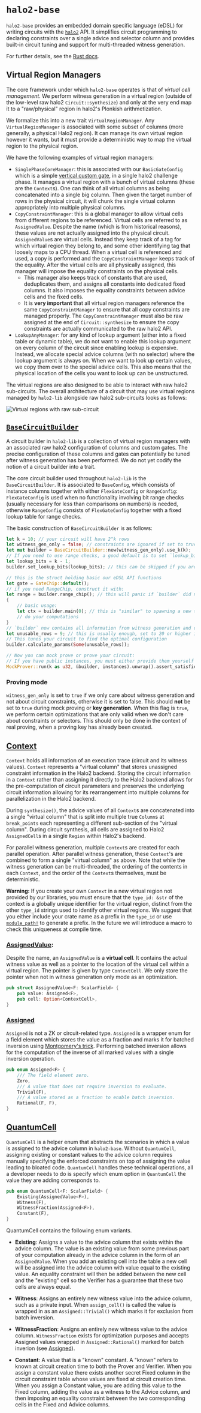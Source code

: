 # `halo2-base`

`halo2-base` provides an embedded domain specific language (eDSL) for writing circuits with the [`halo2`](https://github.com/axiom-crypto/halo2) API. It simplifies circuit programming to declaring constraints over a single advice and selector column and provides built-in circuit tuning and support for multi-threaded witness generation.

For further details, see the [Rust docs](https://axiom-crypto.github.io/halo2-lib/halo2_base/).

## Virtual Region Managers

The core framework under which `halo2-base` operates is that of _virtual cell management_. We perform witness generation in a virtual region (outside of the low-level raw halo2 `Circuit::synthesize`) and only at the very end map it to a "raw/physical" region in halo2's Plonkish arithmetization.

We formalize this into a new trait `VirtualRegionManager`. Any `VirtualRegionManager` is associated with some subset of columns (more generally, a physical Halo2 region). It can manage its own virtual region however it wants, but it must provide a deterministic way to map the virtual region to the physical region.

We have the following examples of virtual region managers:

- `SinglePhaseCoreManager`: this is associated with our `BasicGateConfig` which is a simple [vertical custom gate](https://docs.axiom.xyz/zero-knowledge-proofs/getting-started-with-halo2#simplified-interface), in a single halo2 challenge phase. It manages a virtual region with a bunch of virtual columns (these are the `Context`s). One can think of all virtual columns as being concatenated into a single big column. Then given the target number of rows in the physical circuit, it will chunk the single virtual column appropriately into multiple physical columns.
- `CopyConstraintManager`: this is a global manager to allow virtual cells from different regions to be referenced. Virtual cells are referred to as `AssignedValue`. Despite the name (which is from historical reasons), these values are not actually assigned into the physical circuit. `AssignedValue`s are virtual cells. Instead they keep track of a tag for which virtual region they belong to, and some other identifying tag that loosely maps to a CPU thread. When a virtual cell is referenced and used, a copy is performed and the `CopyConstraintManager` keeps track of the equality. After the virtual cells are all physically assigned, this manager will impose the equality constraints on the physical cells.
  - This manager also keeps track of constants that are used, deduplicates them, and assigns all constants into dedicated fixed columns. It also imposes the equality constraints between advice cells and the fixed cells.
  - It is **very important** that all virtual region managers reference the same `CopyConstraintManager` to ensure that all copy constraints are managed properly. The `CopyConstraintManager` must also be raw assigned at the end of `Circuit::synthesize` to ensure the copy constraints are actually communicated to the raw halo2 API.
- `LookupAnyManager`: for any kind of lookup argument (either into a fixed table or dynamic table), we do not want to enable this lookup argument on every column of the circuit since enabling lookup is expensive. Instead, we allocate special advice columns (with no selector) where the lookup argument is always on. When we want to look up certain values, we copy them over to the special advice cells. This also means that the physical location of the cells you want to look up can be unstructured.

The virtual regions are also designed to be able to interact with raw halo2 sub-circuits. The overall architecture of a circuit that may use virtual regions managed by `halo2-lib` alongside raw halo2 sub-circuits looks as follows:

![Virtual regions with raw sub-circuit](https://user-images.githubusercontent.com/31040440/263155207-c5246cb1-f7f5-4214-920c-d4ae34c19e9c.png)

## [`BaseCircuitBuilder`](./src/gates/circuit/mod.rs)

A circuit builder in `halo2-lib` is a collection of virtual region managers with an associated raw halo2 configuration of columns and custom gates. The precise configuration of these columns and gates can potentially be tuned after witness generation has been performed. We do not yet codify the notion of a circuit builder into a trait.

The core circuit builder used throughout `halo2-lib` is the `BaseCircuitBuilder`. It is associated to `BaseConfig`, which consists of instance columns together with either `FlexGateConfig` or `RangeConfig`: `FlexGateConfig` is used when no functionality involving bit range checks (usually necessary for less than comparisons on numbers) is needed, otherwise `RangeConfig` consists of `FlexGateConfig` together with a fixed lookup table for range checks.

The basic construction of `BaseCircuitBuilder` is as follows:

```rust
let k = 10; // your circuit will have 2^k rows
let witness_gen_only = false; // constraints are ignored if set to true
let mut builder = BaseCircuitBuilder::new(witness_gen_only).use_k(k);
// If you need to use range checks, a good default is to set `lookup_bits` to 1 less than `k`
let lookup_bits = k - 1;
builder.set_lookup_bits(lookup_bits); // this can be skipped if you are not using range checks. The program will panic if `lookup_bits` is not set when you need range checks.

// this is the struct holding basic our eDSL API functions
let gate = GateChip::default();
// if you need RangeChip, construct it with:
let range = builder.range_chip(); // this will panic if `builder` did not set `lookup_bits`
{
    // basic usage:
    let ctx = builder.main(0); // this is "similar" to spawning a new thread. 0 refers to the halo2 challenge phase
    // do your computations
}
// `builder` now contains all information from witness generation and constraints of your circuit
let unusable_rows = 9; // this is usually enough, set to 20 or higher if program panics
// This tunes your circuit to find the optimal configuration
builder.calculate_params(Some(unusable_rows));

// Now you can mock prove or prove your circuit:
// If you have public instances, you must either provide them yourself or extract from `builder.assigned_instances`.
MockProver::run(k as u32, &builder, instances).unwrap().assert_satisfied();
```

### Proving mode

`witness_gen_only` is set to `true` if we only care about witness generation and not about circuit constraints, otherwise it is set to false. This should **not** be set to `true` during mock proving or **key generation**. When this flag is `true`, we perform certain optimizations that are only valid when we don't care about constraints or selectors. This should only be done in the context of real proving, when a proving key has already been created.

## [**Context**](src/lib.rs)

`Context` holds all information of an execution trace (circuit and its witness values). `Context` represents a "virtual column" that stores unassigned constraint information in the Halo2 backend. Storing the circuit information in a `Context` rather than assigning it directly to the Halo2 backend allows for the pre-computation of circuit parameters and preserves the underlying circuit information allowing for its rearrangement into multiple columns for parallelization in the Halo2 backend.

During `synthesize()`, the advice values of all `Context`s are concatenated into a single "virtual column" that is split into multiple true `Column`s at `break_points` each representing a different sub-section of the "virtual column". During circuit synthesis, all cells are assigned to Halo2 `AssignedCell`s in a single `Region` within Halo2's backend.

For parallel witness generation, multiple `Context`s are created for each parallel operation. After parallel witness generation, these `Context`'s are combined to form a single "virtual column" as above. Note that while the witness generation can be multi-threaded, the ordering of the contents in each `Context`, and the order of the `Context`s themselves, must be deterministic.

**Warning:** If you create your own `Context` in a new virtual region not provided by our libraries, you must ensure that the `type_id: &str` of the context is a globally unique identifier for the virtual region, distinct from the other `type_id` strings used to identify other virtual regions. We suggest that you either include your crate name as a prefix in the `type_id` or use [`module_path!`](https://doc.rust-lang.org/std/macro.module_path.html) to generate a prefix.
In the future we will introduce a macro to check this uniqueness at compile time.

### [**AssignedValue**](./src/lib.rs):

Despite the name, an `AssignedValue` is a **virtual cell**. It contains the actual witness value as well as a pointer to the location of the virtual cell within a virtual region. The pointer is given by type `ContextCell`. We only store the pointer when not in witness generation only mode as an optimization.

```rust ignore
pub struct AssignedValue<F: ScalarField> {
    pub value: Assigned<F>,
    pub cell: Option<ContextCell>,
}
```

### [**Assigned**](./src/plonk/assigned.rs)

`Assigned` is not a ZK or circuit-related type.
`Assigned` is a wrapper enum for a field element which stores the value as a fraction and marks it for batched inversion using [Montgomery's trick](https://zcash.github.io/halo2/background/fields.html#montgomerys-trick). Performing batched inversion allows for the computation of the inverse of all marked values with a single inversion operation.

```rust ignore
pub enum Assigned<F> {
    /// The field element zero.
    Zero,
    /// A value that does not require inversion to evaluate.
    Trivial(F),
    /// A value stored as a fraction to enable batch inversion.
    Rational(F, F),
}
```

## [**QuantumCell**](./src/lib.rs)

`QuantumCell` is a helper enum that abstracts the scenarios in which a value is assigned to the advice column in `halo2-base`. Without `QuantumCell`, assigning existing or constant values to the advice column requires manually specifying the enforced constraints on top of assigning the value leading to bloated code. `QuantumCell` handles these technical operations, all a developer needs to do is specify which enum option in `QuantumCell` the value they are adding corresponds to.

```rust ignore
pub enum QuantumCell<F: ScalarField> {
    Existing(AssignedValue<F>),
    Witness(F),
    WitnessFraction(Assigned<F>),
    Constant(F),
}
```

QuantumCell contains the following enum variants.

- **Existing**:
  Assigns a value to the advice column that exists within the advice column. The value is an existing value from some previous part of your computation already in the advice column in the form of an `AssignedValue`. When you add an existing cell into the table a new cell will be assigned into the advice column with value equal to the existing value. An equality constraint will then be added between the new cell and the "existing" cell so the Verifier has a guarantee that these two cells are always equal.

- **Witness**:
  Assigns an entirely new witness value into the advice column, such as a private input. When `assign_cell()` is called the value is wrapped in as an `Assigned::Trivial()` which marks it for exclusion from batch inversion.

- **WitnessFraction**:
  Assigns an entirely new witness value to the advice column. `WitnessFraction` exists for optimization purposes and accepts Assigned values wrapped in `Assigned::Rational()` marked for batch inverion (see [Assigned](#assigned)).

- **Constant**:
  A value that is a "known" constant. A "known" refers to known at circuit creation time to both the Prover and Verifier. When you assign a constant value there exists another secret Fixed column in the circuit constraint table whose values are fixed at circuit creation time. When you assign a Constant value, you are adding this value to the Fixed column, adding the value as a witness to the Advice column, and then imposing an equality constraint between the two corresponding cells in the Fixed and Advice columns.

